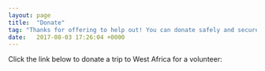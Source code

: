 ```yaml
---
layout: page
title:  "Donate"
tag: "Thanks for offering to help out! You can donate safely and securely through JustGiving."
date:   2017-08-03 17:26:04 +0000
---
```


Click the link below to donate a trip to West Africa for a volunteer:

<img data-attachment-id="1357" data-permalink="https://globalcode.org.uk/donate-a-trip-to-west-africa/donate-button-76172b20331409ac/" data-orig-file="https://globalcodeorguk.files.wordpress.com/2019/01/donate-button-76172b20331409ac.png?w=620" data-orig-size="172,40" data-comments-opened="1" data-image-meta="{&quot;aperture&quot;:&quot;0&quot;,&quot;credit&quot;:&quot;&quot;,&quot;camera&quot;:&quot;&quot;,&quot;caption&quot;:&quot;&quot;,&quot;created_timestamp&quot;:&quot;0&quot;,&quot;copyright&quot;:&quot;&quot;,&quot;focal_length&quot;:&quot;0&quot;,&quot;iso&quot;:&quot;0&quot;,&quot;shutter_speed&quot;:&quot;0&quot;,&quot;title&quot;:&quot;&quot;,&quot;orientation&quot;:&quot;0&quot;}" data-image-title="donate-button-76172b20331409ac" data-image-description="" data-medium-file="https://globalcodeorguk.files.wordpress.com/2019/01/donate-button-76172b20331409ac.png?w=620?w=172" data-large-file="https://globalcodeorguk.files.wordpress.com/2019/01/donate-button-76172b20331409ac.png?w=620?w=172" class="alignnone size-full wp-image-1357" src="https://globalcodeorguk.files.wordpress.com/2019/01/donate-button-76172b20331409ac.png?w=620" alt="" srcset="https://globalcodeorguk.files.wordpress.com/2019/01/donate-button-76172b20331409ac.png 172w, https://globalcodeorguk.files.wordpress.com/2019/01/donate-button-76172b20331409ac.png?w=150 150w" sizes="(max-width: 172px) 100vw, 172px">